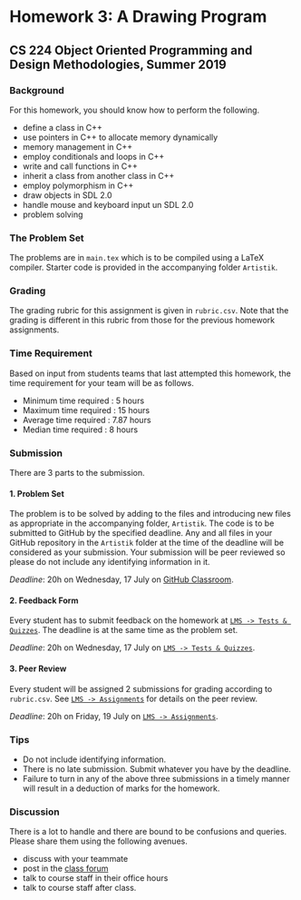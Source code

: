 # Homework 3: A Drawing Program

## CS 224 Object Oriented Programming and Design Methodologies, Summer 2019

### Background

For this homework, you should know how to perform the following.

- define a class in C++
- use pointers in C++ to allocate memory dynamically
- memory management in C++
- employ conditionals and loops in C++
- write and call functions in C++
- inherit a class from another class in C++
- employ polymorphism in C++
- draw objects in SDL 2.0
- handle mouse and keyboard input un SDL 2.0
- problem solving

### The Problem Set

The problems are in `main.tex` which is to be compiled using a LaTeX compiler. Starter code is provided in the accompanying folder `Artistik`.

### Grading

The grading rubric for this assignment is given in `rubric.csv`. Note that the grading is different in this rubric from those for the previous homework assignments.

### Time Requirement

Based on input from students teams that last attempted this homework, the time requirement for your team will be as follows.
- Minimum time required : 5 hours
- Maximum time required : 15 hours
- Average time required : 7.87 hours
- Median time required : 8 hours

### Submission

There are 3 parts to the submission.

#### 1. Problem Set

The problem is to be solved by adding to the files and introducing new files as appropriate in the accompanying folder, `Artistik`. The code is to be submitted to GitHub by the specified deadline. Any and all files in your GitHub repository in the `Artistik` folder at the time of the deadline will be considered as your submission. Your submission will be peer reviewed so please do not include any identifying information in it.

_Deadline_: 20h on Wednesday, 17 July on [GitHub Classroom](https://classroom.github.com/g/tSor9Nzo).

#### 2. Feedback Form
Every student has to submit feedback on the homework at [`LMS -> Tests & Quizzes`](http://lms.habib.edu.pk/x/8j9mrjx). The deadline is at the same time as the problem set.

_Deadline_: 20h on Wednesday, 17 July on [`LMS -> Tests & Quizzes`](http://lms.habib.edu.pk/x/8j9mrjx).

#### 3. Peer Review

Every student will be assigned 2 submissions for grading according to `rubric.csv`. See [`LMS -> Assignments`](https://lms.habib.edu.pk/x/t7S9qt) for details on the peer review.

_Deadline_: 20h on Friday, 19 July on [`LMS -> Assignments`](https://lms.habib.edu.pk/x/t7S9qt).

### Tips

- Do not include identifying information.
- There is no late submission. Submit whatever you have by the deadline.
- Failure to turn in any of the above three submissions in a timely manner will result in a deduction of marks for the homework.

### Discussion

There is a lot to handle and there are bound to be confusions and queries. Please share them using the following avenues.

- discuss with your teammate
- post in the [class forum](https://workplace.facebook.com/groups/354167592088891/)
- talk to course staff in their office hours
- talk to course staff after class.
